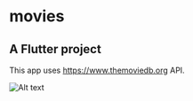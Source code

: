 # movies

## A Flutter project

This app uses https://www.themoviedb.org API.

![Alt text](https://github.com/davidhalasz/flutter/blob/main/docs/movie_app_docs/screen_opt.gif)
